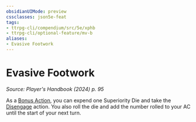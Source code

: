 ```yaml
---
obsidianUIMode: preview
cssclasses: json5e-feat
tags:
- ttrpg-cli/compendium/src/5e/xphb
- ttrpg-cli/optional-feature/mv-b
aliases:
- Evasive Footwork
---
```

# Evasive Footwork
*Source: Player's Handbook (2024) p. 95*  

As a [Bonus Action](/3-Mechanics/CLI/variant-rules/bonus-action-xphb.md), you can expend one Superiority Die and take the [Disengage](/3-Mechanics/CLI/actions.md#Disengage) action. You also roll the die and add the number rolled to your AC until the start of your next turn.